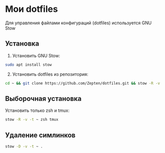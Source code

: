 # Мои dotfiles

Для управления файлами конфигураций (dotfiles) используется GNU Stow

## Установка

1. Установить GNU Stow:

```bash
sudo apt install stow
```

2. Установить dotfiles из репозитория:

```bash
cd ~ && git clone https://github.com/Zepten/dotfiles.git && stow -R -v -t ~ .
```

## Выборочная установка

Установить только zsh и tmux:

```bash
stow -R -v -t ~ zsh tmux
```

## Удаление симлинков

```bash
stow -D -v -t ~ .
```
